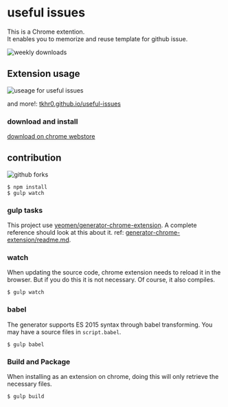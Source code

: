 
# useful issues

This is a Chrome extention.  
It enables you to memorize and reuse template for github issue.

![weekly downloads](https://img.shields.io/chrome-web-store/d/ndjffnpnjoipcpbpfkgengipennjbblh.svg)

## Extension usage

![useage for useful issues](https://tkhr0.github.io/useful-issues/assets/image/main-image.gif)

and more!: [tkhr0.github.io/useful-issues](https://tkhr0.github.io/useful-issues/)

### download and install

[download on chrome webstore](https://chrome.google.com/webstore/detail/useful-issues/ndjffnpnjoipcpbpfkgengipennjbblh?hl=ja)

## contribution

![github forks](https://img.shields.io/github/forks/tkhr0/useful-issues.svg?style=social&label=Fork)

```
$ npm install
$ gulp watch
```

### gulp tasks
This project use [yeomen/generator-chrome-extension](https://github.com/yeoman/generator-chrome-extension).
A complete reference should look at this about it.
ref: [generator-chrome-extension/readme.md](https://github.com/yeoman/generator-chrome-extension/blob/master/readme.md).

### watch
When updating the source code, chrome extension needs to reload it in the browser.
But if you do this it is not necessary.
Of course, it also compiles.

```
$ gulp watch
```

### babel
The generator supports ES 2015 syntax through babel transforming.
You may have a source files in `script.babel`.

```
$ gulp babel
```

### Build and Package
When installing as an extension on chrome, doing this will only retrieve the necessary files.

```
$ gulp build
```
